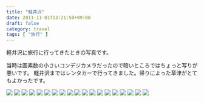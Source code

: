 ```yaml
---
title: "軽井沢"
date: 2011-11-01T13:21:50+09:00
draft: false
category: travel
tags: [ "旅行" ]
---
```

軽井沢に旅行に行ってきたときの写真です。  
<!--more-->
当時は画素数の小さいコンデジカメラだったので暗いところではちょっと写りが悪いです。
軽井沢まではレンタカーで行ってきました。帰りによった草津がとてもよかったです。  

![](./img/1-1.jpg)
![](./img/1-2.jpg)
![](./img/1-3.jpg)
![](./img/1-4.jpg)
![](./img/1-5.jpg)
![](./img/1-6.jpg)
![](./img/1-7.jpg)
![](./img/1-8.jpg)
![](./img/1-9.jpg)
![](./img/1-10.jpg)
![](./img/1-11.jpg)
![](./img/1-12.jpg)
![](./img/1-13.jpg)
![](./img/1-14.jpg)
![](./img/1-15.jpg)
![](./img/1-16.jpg)
![](./img/1-17.jpg)
![](./img/1-18.jpg)
![](./img/1-19.jpg)